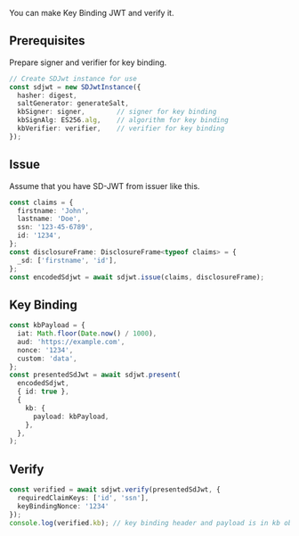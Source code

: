 You can make Key Binding JWT and verify it.

## Prerequisites

Prepare signer and verifier for key binding.

```ts
// Create SDJwt instance for use
const sdjwt = new SDJwtInstance({
  hasher: digest,
  saltGenerator: generateSalt,
  kbSigner: signer,        // signer for key binding
  kbSignAlg: ES256.alg,    // algorithm for key binding
  kbVerifier: verifier,    // verifier for key binding
});
```

## Issue

Assume that you have SD-JWT from issuer like this.

```ts
const claims = {
  firstname: 'John',
  lastname: 'Doe',
  ssn: '123-45-6789',
  id: '1234',
};
const disclosureFrame: DisclosureFrame<typeof claims> = {
  _sd: ['firstname', 'id'],
};
const encodedSdjwt = await sdjwt.issue(claims, disclosureFrame);
```

## Key Binding

```ts
const kbPayload = {
  iat: Math.floor(Date.now() / 1000),
  aud: 'https://example.com',
  nonce: '1234',
  custom: 'data',
};
const presentedSdJwt = await sdjwt.present(
  encodedSdjwt,
  { id: true },
  {
    kb: {
      payload: kbPayload,
    },
  },
);
```

## Verify

```ts
const verified = await sdjwt.verify(presentedSdJwt, {
  requiredClaimKeys: ['id', 'ssn'],
  keyBindingNonce: '1234'
});
console.log(verified.kb); // key binding header and payload is in kb object
```
